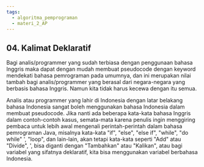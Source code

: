 ```yaml
---
tags:
  - algoritma_pemprograman
  - materi_2_AP
---
```

## 04. Kalimat Deklaratif

Bagi analis/programmer yang sudah terbiasa dengan penggunaan bahasa Inggris maka dapat dengan mudah membuat pseudocode dengan keyword mendekati bahasa pemrograman pada umumnya, dan ini merupakan nilai tambah bagi analis/programmer yang berasal dari negara-negara yang berbasis bahasa Inggris. Namun kita tidak harus kecewa dengan itu semua.

Analis atau programmer yang lahir di Indonesia dengan latar belakang bahasa Indonesia sangat boleh menggunakan bahasa Indonesia dalam membuat pseudocode. Jika nanti ada beberapa kata-kata bahasa Inggris dalam contoh-contoh kasus, semata-mata karena penulis ingin menggiring pembaca untuk lebih awal mengenali perintah-perintah dalam bahasa pemrograman Java, misalnya kata-kata "if", "else", "else if", "while", "do while" ', "loop", dan lain-lain, akan tetapi kata-kata seperti "Add" atau "Divide", ', bisa diganti dengan "Tambahkan" atau "Kalikan", atau bagi variabel yang sifatnya deklaratif, kita bisa menggunakan variabel berbahasa Indonesia.